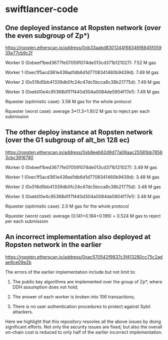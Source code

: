 # swiftlancer-code

## One deployed instance at Ropsten network (over the even subgroup of Zp*)
https://ropsten.etherscan.io/address/0xb33aabd8301244f68346f8845f05935e77cb9c2f

Worker 0 (0xbeef1bed3677fe070591074de013cd371b121027): 7.52 M gas

Worker 1 (0xec1f5acd361e439ad1db6d1d7708341460b9439d): 7.49 M gas 

Worker 2 (0x516d5bb41339db0fc24c47dc5bcca8c38b21775d): 7.49 M gas 

Worker 3 (0xeb00e4c95368d1f7f440d304a0084de5904f17e1): 7.49 M gas 

Rquester (optimistic case): 3.58 M gas for the whole protocol

Rquester (worst case): average  3*(1.3+1.9)/2 M gas to reject per each submission


## The other deploy instance at Ropsten network (over the G1 subgroup of alt_bn 128 ec)
https://ropsten.etherscan.io/address/0xb8eeb62d9d77a06aac25581bb78563cbc3916780

Worker 0 (0xbeef1bed3677fe070591074de013cd371b121027): 3.49 M gas

Worker 1 (0xec1f5acd361e439ad1db6d1d7708341460b9439d): 3.48 M gas 

Worker 2 (0x516d5bb41339db0fc24c47dc5bcca8c38b21775d): 3.48 M gas 

Worker 3 (0xeb00e4c95368d1f7f440d304a0084de5904f17e1): 3.48 M gas 

Rquester (optimistic case): 2.0 M gas for the whole protocol

Rquester (worst case): average  (0.141+0.184+0.199) = 0.524 M gas to reject per each submission


## An incorrect implementation also deployed at Ropsten network in the earlier
https://ropsten.etherscan.io/address/0xac570542f9837c3f413280cc75c2adae9ce09e2b

The errors of the earlier implementation include but not limit to:

1. The public key algorithms are implemented over the group of Zp*, where DDH assumption does not hold;

2. The answer of each worker is broken into 106 transactions;

3. There is no user authentication procedures to protect against Sybil attackers.

Here we highlight that this repository resovles all the above issues by doing significant efforts. Not only the security issues are fixed, but also the overall on-chain cost is reduced to only half of the earlier incorrect implementation.
